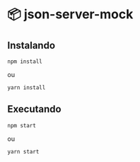 # :package: json-server-mock

## Instalando

```
npm install
```

ou

```
yarn install
```

## Executando

```
npm start
```

ou

```
yarn start
```
